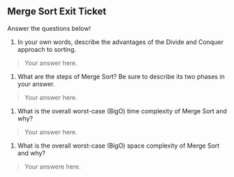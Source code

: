 ## Merge Sort Exit Ticket

Answer the questions below! 

1. In your own words, describe the advantages of the Divide and Conquer approach to sorting. 
> Your answer here. 

1. What are the steps of Merge Sort? Be sure to describe its two phases in your answer. 
> Your answer here. 

1. What is the overall worst-case (BigO) time complexity of Merge Sort and why? 
> Your answer here. 

1. What is the overall worst-case (BigO) space complexity of Merge Sort and why? 
> Your answere here. 
